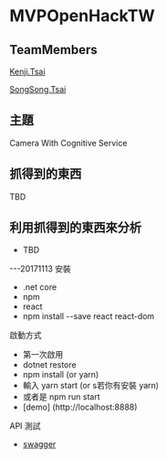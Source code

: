 # MVPOpenHackTW
## TeamMembers
[Kenji.Tsai]("")

[SongSong.Tsai]("")
## 主題
Camera With Cognitive Service

## 抓得到的東西
TBD

## 利用抓得到的東西來分析
- TBD

---20171113
安裝 
 - .net core
 - npm
 - react
  - npm install --save react react-dom

啟動方式
 - 第一次啟用
  - dotnet restore
  - npm install (or yarn)
 - 輸入 yarn start (or s若你有安裝 yarn)
 - 或者是 npm run start
 - [demo] (http://localhost:8888)

API 測試
 - [swagger](http://localhost:8888/swagger/)


